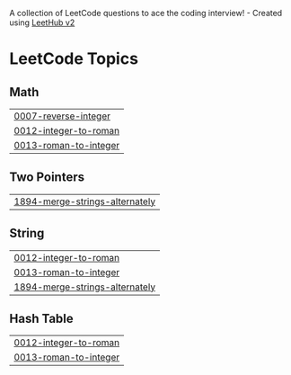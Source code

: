 A collection of LeetCode questions to ace the coding interview! - Created using [LeetHub v2](https://github.com/arunbhardwaj/LeetHub-2.0)
<!---LeetCode Topics Start-->
# LeetCode Topics
## Math
|  |
| ------- |
| [0007-reverse-integer](https://github.com/Gabriel-de-AvelarR/Leetcode-solutionsPython/tree/master/0007-reverse-integer) |
| [0012-integer-to-roman](https://github.com/Gabriel-de-AvelarR/Leetcode-solutionsPython/tree/master/0012-integer-to-roman) |
| [0013-roman-to-integer](https://github.com/Gabriel-de-AvelarR/Leetcode-solutionsPython/tree/master/0013-roman-to-integer) |
## Two Pointers
|  |
| ------- |
| [1894-merge-strings-alternately](https://github.com/Gabriel-de-AvelarR/Leetcode-solutionsPython/tree/master/1894-merge-strings-alternately) |
## String
|  |
| ------- |
| [0012-integer-to-roman](https://github.com/Gabriel-de-AvelarR/Leetcode-solutionsPython/tree/master/0012-integer-to-roman) |
| [0013-roman-to-integer](https://github.com/Gabriel-de-AvelarR/Leetcode-solutionsPython/tree/master/0013-roman-to-integer) |
| [1894-merge-strings-alternately](https://github.com/Gabriel-de-AvelarR/Leetcode-solutionsPython/tree/master/1894-merge-strings-alternately) |
## Hash Table
|  |
| ------- |
| [0012-integer-to-roman](https://github.com/Gabriel-de-AvelarR/Leetcode-solutionsPython/tree/master/0012-integer-to-roman) |
| [0013-roman-to-integer](https://github.com/Gabriel-de-AvelarR/Leetcode-solutionsPython/tree/master/0013-roman-to-integer) |
<!---LeetCode Topics End-->